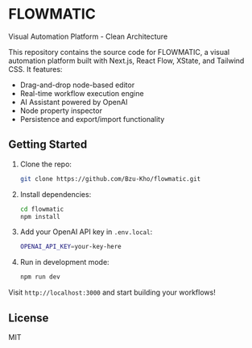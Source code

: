 # FLOWMATIC

Visual Automation Platform - Clean Architecture

This repository contains the source code for FLOWMATIC, a visual automation platform built with Next.js, React Flow, XState, and Tailwind CSS. It features: 

- Drag-and-drop node-based editor
- Real-time workflow execution engine
- AI Assistant powered by OpenAI
- Node property inspector
- Persistence and export/import functionality

## Getting Started

1. Clone the repo:

   ```bash
   git clone https://github.com/Bzu-Kho/flowmatic.git
   ```
2. Install dependencies:

   ```bash
   cd flowmatic
   npm install
   ```
3. Add your OpenAI API key in `.env.local`:

   ```bash
   OPENAI_API_KEY=your-key-here
   ```
4. Run in development mode:

   ```bash
   npm run dev
   ```

Visit `http://localhost:3000` and start building your workflows!

## License

MIT